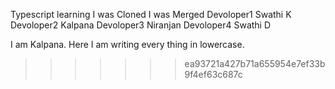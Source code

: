 
Typescript learning
I was Cloned
I was Merged
Devoloper1 Swathi K
Devoloper2 Kalpana
Devoloper3 Niranjan
Devoloper4 Swathi D

I am Kalpana. Here I am writing every thing in lowercase. 

>>>>>>> ea93721a427b71a655954e7ef33b9f4ef63c687c
